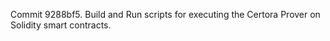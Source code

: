 Commit 9288bf5.                    Build and Run scripts for executing the Certora Prover on Solidity smart contracts.
